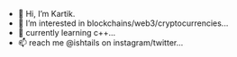 - 👋 Hi, I’m Kartik.
- 👀 I’m interested in blockchains/web3/cryptocurrencies...
- 🌱 currently learning c++...
- 📫 reach me @ishtails on instagram/twitter...

<!---
ishtails/ishtails is a ✨ special ✨ repository because its `README.md` (this file) appears on your GitHub profile.
You can click the Preview link to take a look at your changes.
--->

